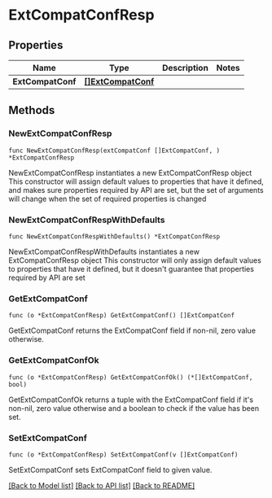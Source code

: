 # ExtCompatConfResp

## Properties

Name | Type | Description | Notes
------------ | ------------- | ------------- | -------------
**ExtCompatConf** | [**[]ExtCompatConf**](ExtCompatConf.md) |  | 

## Methods

### NewExtCompatConfResp

`func NewExtCompatConfResp(extCompatConf []ExtCompatConf, ) *ExtCompatConfResp`

NewExtCompatConfResp instantiates a new ExtCompatConfResp object
This constructor will assign default values to properties that have it defined,
and makes sure properties required by API are set, but the set of arguments
will change when the set of required properties is changed

### NewExtCompatConfRespWithDefaults

`func NewExtCompatConfRespWithDefaults() *ExtCompatConfResp`

NewExtCompatConfRespWithDefaults instantiates a new ExtCompatConfResp object
This constructor will only assign default values to properties that have it defined,
but it doesn't guarantee that properties required by API are set

### GetExtCompatConf

`func (o *ExtCompatConfResp) GetExtCompatConf() []ExtCompatConf`

GetExtCompatConf returns the ExtCompatConf field if non-nil, zero value otherwise.

### GetExtCompatConfOk

`func (o *ExtCompatConfResp) GetExtCompatConfOk() (*[]ExtCompatConf, bool)`

GetExtCompatConfOk returns a tuple with the ExtCompatConf field if it's non-nil, zero value otherwise
and a boolean to check if the value has been set.

### SetExtCompatConf

`func (o *ExtCompatConfResp) SetExtCompatConf(v []ExtCompatConf)`

SetExtCompatConf sets ExtCompatConf field to given value.



[[Back to Model list]](../README.md#documentation-for-models) [[Back to API list]](../README.md#documentation-for-api-endpoints) [[Back to README]](../README.md)


